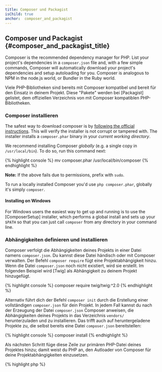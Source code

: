 ```yaml
---
title: Composer und Packagist
isChild: true
anchor:  composer_and_packagist
---
```


## Composer und Packagist {#composer_and_packagist_title}

Composer is the recommended dependency manager for PHP. List your project's dependencies in a `composer.json` file and,
with a few simple commands, Composer will automatically download your project's dependencies and setup autoloading for
you. Composer is analogous to NPM in the node.js world, or Bundler in the Ruby world.

Viele PHP-Bibliotheken sind bereits mit Composer kompatibel und bereit für den Einsatz in deinem Projekt. Diese "Pakete" werden bei [Packagist] gelistet, dem offiziellen Verzeichnis von mit Composer kompatiblen PHP-Bibliotheken.

### Composer installieren

The safest way to download composer is by [following the official instructions](https://getcomposer.org/download/).
This will verify the installer is not corrupt or tampered with.
The installer installs a `composer.phar` binary in your _current working directory_.

We recommend installing Composer *globally* (e.g. a single copy in `/usr/local/bin`). To do so, run this command next:

{% highlight console %}
mv composer.phar /usr/local/bin/composer
{% endhighlight %}

**Note:** If the above fails due to permissions, prefix with `sudo`.

To run a locally installed Composer you'd use `php composer.phar`, globally it's simply `composer`.

#### Installing on Windows

For Windows users the easiest way to get up and running is to use the [ComposerSetup] installer, which
performs a global install and sets up your `$PATH` so that you can just call `composer` from any
directory in your command line.

### Abhängigkeiten definieren und installieren

Composer verfolgt die Abhängigkeiten deines Projekts in einer Datei namens `composer.json`. Du kannst
diese Datei händisch oder mit Composer verwalten. Der Befehl `composer require` fügt eine
Projektabhängigkeit hinzu. Wenn die Datei `composer.json` noch nicht existiert, wird sie erstellt.
Im folgenden Beispiel wird [Twig] als Abhängigkeit zu deinem Projekt hinzugefügt.

{% highlight console %}
composer require twig/twig:^2.0
{% endhighlight %}

Alternativ führt dich der Befehl `composer init` durch die Erstellung einer vollständigen `composer.json`
für dein Projekt. In jedem Fall kannst du nach der Erzeugung der Datei `composer.json` Composer anweisen,
die Abhängigkeiten deines Projekts in das Verzeichnis `vendors/` herunterzuladen und zu installieren. Das
trifft auch auf heruntergeladene Projekte zu, die selbst bereits eine Datei `composer.json` bereitstellen:

{% highlight console %}
composer install
{% endhighlight %}

Als nächsten Schritt füge diese Zeile zur primären PHP-Datei deines Projektes hinzu; damit weist du PHP an, den Autloader von Composer für deine Projektabhängigkeiten einzusetzen.

{% highlight php %}
<?php
require 'vendor/autoload.php';
{% endhighlight %}

Du kannst jetzt Projektabhängigkeiten verwenden, und sie werden automatisch heruntergeladen.

### Abhängigkeiten aktualisieren

Composer erzeugt eine Datei `composer.lock`, in der die genauen Versionen jedes Pakets zu dem Zeitpunkt
gespeichert sind, an dem du das erste Mal `composer install` ausgeführt hast. Wenn du dein Projekt mit
anderen Programmierern teilst und die Datei `composer install` in das verteilte Produkt aufnimmst,
erhalten sie die selbe Version wie du. Starte  `composer update`, um die Abhängigkeiten zu aktualisieren.
Don't use `composer update` when deploying, only `composer install`, otherwise you may end up with different
package versions on production.

Das ist auch sehr nützlich, falls du deine Versionsansprüche flexibel definiert hast. Beispielsweise bedeutet
eine erforderliche Version von ~1.8 "irgend eine Version, die neuer ist als 1.8, aber niedriger als 2.0.x-dev".
Der Composer-Befehl `composer update` wird alle Abhängigkeiten auf die neueste Version aktualisieren, welche
die definierten Einschränkungen erfüllen.

### Update Notifications

To receive notifications about new version releases you can sign up for [libraries.io], a web service
that can monitor dependencies and send you alerts on updates.

### Abhängigkeiten auf Sicherheitsprobleme prüfen

Der [Security Advisories Checker] ist ein Webdienst und ein Befehlszeilenwerkzeug. Er untersucht die Datei
`composer.lock` und berichtet, ob eine Abhängigkeit aktualisiert werden muss.

### Handling global dependencies with Composer

Composer can also handle global dependencies and their binaries. Usage is straight-forward, all you need
to do is prefix your command with `global`. If for example you wanted to install PHPUnit and have it
available globally, you'd run the following command:

{% highlight console %}
composer global require phpunit/phpunit
{% endhighlight %}

This will create a `~/.composer` folder where your global dependencies reside. To have the installed
packages' binaries available everywhere, you'd then add the `~/.composer/vendor/bin` folder to your
`$PATH` variable.

* [Mehr über Composer]

[Packagist]: https://packagist.org/
[Twig]: https://twig.symfony.com/
[libraries.io]: https://libraries.io/
[Security Advisories Checker]: https://security.symfony.com/
[Learn about Composer]: https://getcomposer.org/doc/00-intro.md
[ComposerSetup]: https://getcomposer.org/Composer-Setup.exe
